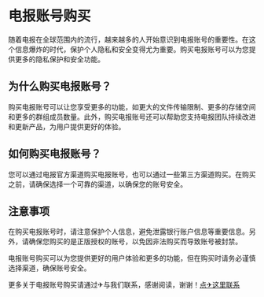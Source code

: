 # 电报账号购买

随着电报在全球范围内的流行，越来越多的人开始意识到电报账号的重要性。在这个信息爆炸的时代，保护个人隐私和安全变得尤为重要。购买电报账号可以为您提供更多的隐私保护和安全功能。

## 为什么购买电报账号？

购买电报账号可以让您享受更多的功能，如更大的文件传输限制、更多的存储空间和更多的群组成员数量。此外，购买电报账号还可以帮助您支持电报团队持续改进和更新产品，为用户提供更好的体验。

## 如何购买电报账号？

您可以通过电报官方渠道购买电报账号，也可以通过一些第三方渠道购买。在购买之前，请确保选择一个可靠的渠道，以确保您的账号安全。

## 注意事项

在购买电报账号时，请注意保护个人信息，避免泄露银行账户信息等重要信息。另外，请确保您购买的是正版授权的账号，以免因非法购买而导致账号被封禁。

电报账号购买可以为您提供更好的用户体验和更多的功能，但在购买时请务必谨慎选择渠道，确保账号安全。

更多关于电报账号购买请通过✈与我们联系，感谢阅读，谢谢！[点✈这里联系](https://ss.k02.cc)